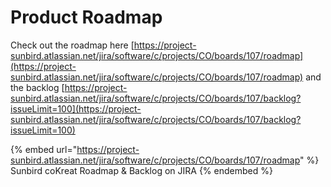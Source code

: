 # Product Roadmap

Check out the roadmap here [https://project-sunbird.atlassian.net/jira/software/c/projects/CO/boards/107/roadmap](https://project-sunbird.atlassian.net/jira/software/c/projects/CO/boards/107/roadmap) and the backlog [https://project-sunbird.atlassian.net/jira/software/c/projects/CO/boards/107/backlog?issueLimit=100](https://project-sunbird.atlassian.net/jira/software/c/projects/CO/boards/107/backlog?issueLimit=100)

{% embed url="https://project-sunbird.atlassian.net/jira/software/c/projects/CO/boards/107/roadmap" %}
Sunbird coKreat Roadmap & Backlog on JIRA
{% endembed %}
